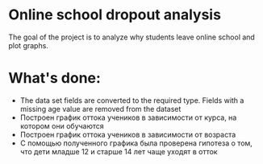# Online school dropout analysis
The goal of the project is to analyze why students leave online school and plot graphs.
# What's done:
* The data set fields are converted to the required type. Fields with a missing age value are removed from the dataset
* Построен график оттока учеников в зависимости от курса, на котором они обучаются
* Построен график оттока учеников в зависимости от возраста
* С помощью полученного графика была проверена гипотеза о том, что дети младше 12 и старше 14 лет чаще уходят в отток

